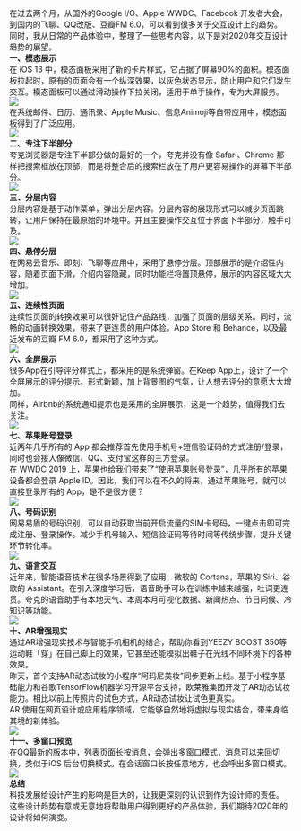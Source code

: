 在过去两个月，从国外的Google I/O、Apple WWDC、Facebook 开发者大会，到国内的飞聊、QQ改版、豆瓣FM 6.0，可以看到很多关于交互设计上的趋势。        
同时，我从日常的产品体验中，整理了一些思考内容，以下是对2020年交互设计趋势的展望。        
**一、模态展示**        
在 iOS 13 中，模态面板采用了新的卡片样式，它占据了屏幕90%的面积。模态面板拉起时，原有的页面会有一个纵深效果，以灰色状态显示，防止用户和它们发生交互。模态面板可以通过滑动操作下拉关闭，适用于单手操作，专为大屏服务。        
![](https://raw.githubusercontent.com/michaelledger/media/refs/heads/image/developer/code/design_pm_01.gif)        
在系统邮件、日历、通讯录、Apple Music、信息Animoji等自带应用中，模态面板得到了广泛应用。        
![](https://raw.githubusercontent.com/michaelledger/media/refs/heads/image/developer/code/design_pm_02.gif)        
**二、专注下半部分**        
夸克浏览器是专注下半部分做的最好的一个，夸克并没有像 Safari、Chrome 那样把搜索框放在顶部，而是将整合后的搜索栏放在了用户更容易操作的屏幕下半部分。        
![](https://raw.githubusercontent.com/michaelledger/media/refs/heads/image/developer/code/design_pm_03.gif)        
**三、分层内容**        
分层内容是基于动作菜单，弹出分层内容。分层内容的展现形式可以减少页面跳转，让用户保持在最原始的环境中。并且主要操作交互位于界面下半部分，触手可及。        
![](https://raw.githubusercontent.com/michaelledger/media/refs/heads/image/developer/code/design_pm_04.gif)        
**四、悬停分层**        
在网易云音乐、即刻、飞聊等应用中，采用了悬停分层。顶部展示的是介绍性内容，随着页面下滑，介绍内容隐藏，同时功能栏将置顶悬停，展示的内容区域大大增加。        
![](https://raw.githubusercontent.com/michaelledger/media/refs/heads/image/developer/code/design_pm_05.gif)        
**五、连续性页面**        
连续性页面的转换效果可以很好记住产品路线，加强了页面的层级关系。同时，流畅的动画转换效果，带来了更连贯的用户体验。App Store 和 Behance，以及最近发布的豆瓣 FM 6.0，都采用了这种方式。        
![](https://raw.githubusercontent.com/michaelledger/media/refs/heads/image/developer/code/design_pm_06.gif)        
**六、全屏展示**        
很多App在引导评分样式上，都采用的是系统弹窗。在Keep App上，设计了一个全屏展示的评分提示。形式新颖，加上背景图的气氛，让人想去评分的意愿大大增加。        
同样，Airbnb的系统通知提示也是采用的全屏展示，这是一个趋势，值得我们去关注。        
![](https://raw.githubusercontent.com/michaelledger/media/refs/heads/image/developer/code/airbnb_keep_full_screen.jpeg)        
**七、苹果账号登录**        
近两年几乎所有的 App 都会推荐首先使用手机号+短信验证码的方式注册/登录，同时也会接入像微信、QQ、支付宝这样的三方登录。        
在 WWDC 2019 上，苹果也给我们带来了“使用苹果账号登录”，几乎所有的苹果设备都会登录 Apple ID。因此，我们可以在不久的将来，通过苹果账号，就可以直接登录所有的 App，是不是很方便？        
![](https://raw.githubusercontent.com/michaelledger/media/refs/heads/image/developer/code/sign_in_with_apple.jpeg)        
**八、号码识别**        
网易易盾的号码识别，可以自动获取当前开启流量的SIM卡号码，一键点击即可完成注册、登录操作。减少手机号输入、短信验证码等待时间等传统步骤，提升关键环节转化率。        
![](https://raw.githubusercontent.com/michaelledger/media/refs/heads/image/developer/code/wangyi_yidun_quick_login.jpeg)        
**九、语言交互**        
近年来，智能语音技术在很多场景得到了应用，微软的 Cortana，苹果的 Siri、谷歌的 Assistant。在引入深度学习后，语音助手可以在训练中越来越强，吐词更连贯。夸克的语音助手有本地天气、本周本月可视化数据、新闻热点、节日问候、冷知识等功能。        
![](https://raw.githubusercontent.com/michaelledger/media/refs/heads/image/developer/code/ai_voice_assistant.gif)        
**十、AR增强现实**        
通过AR增强现实技术与智能手机相机的结合，帮助你看到YEEZY BOOST 350等运动鞋「穿」在自己脚上的效果，它甚至还能模拟出鞋子在光线不同环境下的各种效果。        
昨天，首个支持AR动态试妆的小程序“阿玛尼美妆”同步更新上线。基于小程序基础能力和谷歌TensorFlow机器学习开源平台支持，欧莱雅集团开发了AR动态试妆能力。相比以前上传照片的试色方式，AR动态试妆让试色更真实。        
AR 使用在网页设计或应用程序领域，它能够自然地将虚拟与现实结合，带来身临其境的新体验。        
![](https://raw.githubusercontent.com/michaelledger/media/refs/heads/image/developer/code/ar_pick_shoose.gif)        
**十一、多窗口预览**        
在QQ最新的版本中，列表页面长按消息，会弹出多窗口模式，消息可以来回切换，类似于iOS 后台切换模式。在会话窗口长按任意地方，也会呼出多窗口模式。        
![](https://raw.githubusercontent.com/michaelledger/media/refs/heads/image/developer/code/qq_multiple_windows.gif)        
**总结**        
科技发展给设计产生的影响是巨大的，让我更深刻的认识到作为设计师的责任。        
这些设计趋势有意或无意地将帮助用户得到更好的产品体验，我们期待2020年的设计将如何演变。
        
